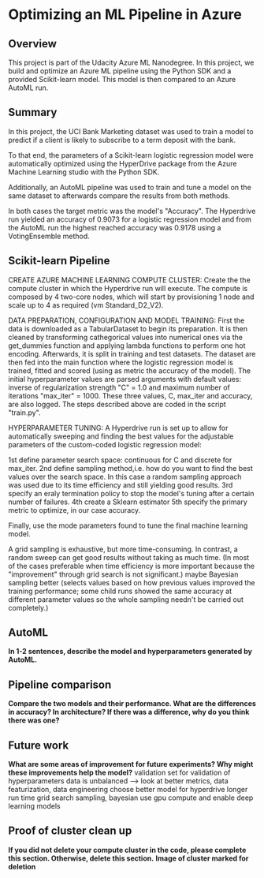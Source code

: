 # Optimizing an ML Pipeline in Azure

## Overview
This project is part of the Udacity Azure ML Nanodegree.
In this project, we build and optimize an Azure ML pipeline using the Python SDK and a provided Scikit-learn model.
This model is then compared to an Azure AutoML run.

## Summary

In this project, the UCI Bank Marketing dataset was used to train a model to predict if a client is likely to subscribe to a term deposit with the bank.

To that end, the parameters of a Scikit-learn logistic regression model were automatically optimized using the HyperDrive package from the Azure Machine Learning studio with the Python SDK.

Additionally, an AutoML pipeline was used to train and tune a model on the same dataset to afterwards compare the results from both methods.

In both cases the target metric was the model's "Accuracy". 
The Hyperdrive run yielded an accuracy of 0.9073 for a logistic regression model and from the AutoML run the highest reached accuracy was 0.9178 using a VotingEnsemble method.

## Scikit-learn Pipeline

CREATE AZURE MACHINE LEARNING COMPUTE CLUSTER:
Create the the compute cluster in which the Hyperdrive run will execute.
The compute is composed by 4 two-core nodes, which will start by provisioning 1 node and scale up to 4 as required (vm Standard_D2_V2).

DATA PREPARATION, CONFIGURATION AND MODEL TRAINING:
First the data is downloaded as a TabularDataset to begin its preparation. 
It is then cleaned by transforming cathegorical values into numerical ones via the get_dummies function and applying lambda functions to perform one hot encoding. Afterwards, it is split in training and test datasets. The dataset are then fed into the main function where the logistic regression model is trained, fitted and scored (using as metric the accuracy of the model). The initial hyperparameter values are parsed arguments with default values: inverse of regularization strength "C" = 1.0 and maximum number of iterations "max_iter" = 1000. These three values, C, max_iter and accuracy, are also logged.
The steps described above are coded in the script "train.py".

HYPERPARAMETER TUNING:
A Hyperdrive run is set up to allow for automatically sweeping and finding the best values for the adjustable parameters of the custom-coded logistic regression model:

1st define parameter search space: continuous for C and discrete for max_iter.
2nd define sampling method,i.e. how do you want to find the best values over the search space. In this case a random sampling approach was used due to its time efficiency and still yielding good results.
3rd specify an eraly termination policy to stop the model's tuning after a certain number of failures.
4th create a Sklearn estimator 
5th specify the primary metric to optimize, in our case accuracy.



Finally, use the mode parameters found to tune the final machine learning model.

A grid sampling is exhaustive, but more time-consuming. In contrast, a random sweep can get good results without taking as much time. (In most of the cases preferable when time efficiency is more important because the "improvement" through grid search is not significant.)
maybe Bayesian sampling better (selects values based on how previous values improved the training performance; some child runs showed the same accuracy at different parameter values so the whole sampling needn't be carried out completely.)



## AutoML
**In 1-2 sentences, describe the model and hyperparameters generated by AutoML.**

## Pipeline comparison
**Compare the two models and their performance. What are the differences in accuracy? In architecture? If there was a difference, why do you think there was one?**

## Future work
**What are some areas of improvement for future experiments? Why might these improvements help the model?**
validation set for validation of hyperparameters
data is unbalanced --> look at better metrics, data featurization, data engineering
choose better model for hyperdrive
longer run time
grid search sampling, bayesian
use gpu compute and enable deep learning models

## Proof of cluster clean up
**If you did not delete your compute cluster in the code, please complete this section. Otherwise, delete this section.**
**Image of cluster marked for deletion**
